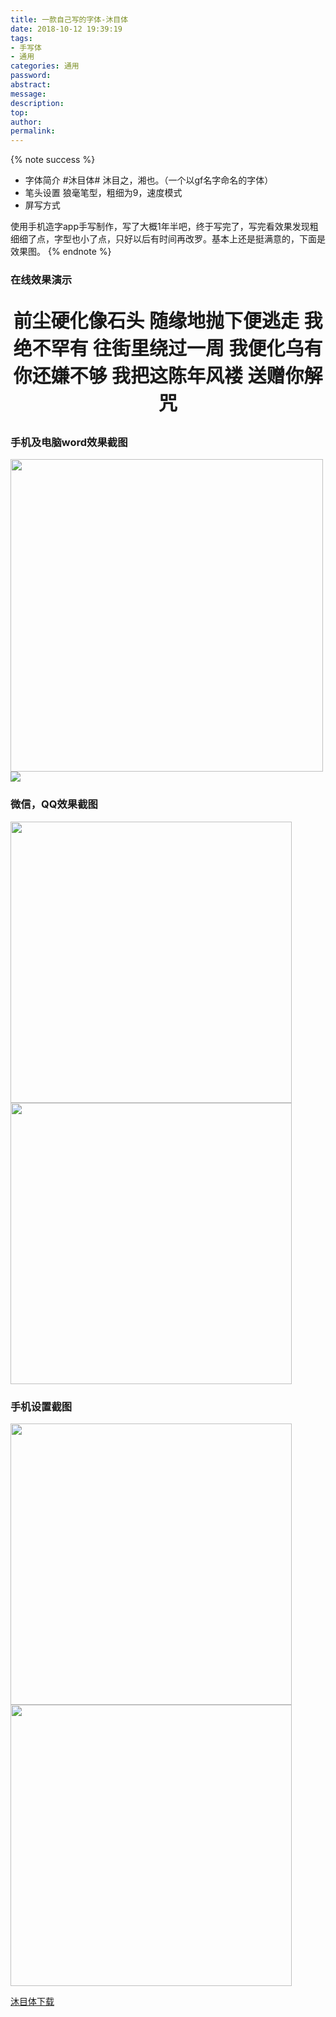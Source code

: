 ```yaml
---
title: 一款自己写的字体-沐目体
date: 2018-10-12 19:39:19
tags:
- 手写体
- 通用
categories: 通用
password:
abstract:
message:
description:
top:
author:
permalink:
---
```


{% note success %}
* 字体简介
	#沐目体# 沐目之，湘也。（一个以gf名字命名的字体）
* 笔头设置
	狼毫笔型，粗细为9，速度模式
* 屏写方式

使用手机造字app手写制作，写了大概1年半吧，终于写完了，写完看效果发现粗细细了点，字型也小了点，只好以后有时间再改罗。基本上还是挺满意的，下面是效果图。
{% endnote %}


### 在线效果演示

<p style="font-family: MMT;font-size: 30px;font-weight:bold;" align="center">
前尘硬化像石头
随缘地抛下便逃走
我绝不罕有
往街里绕过一周
我便化乌有
你还嫌不够
我把这陈年风褛
送赠你解咒
</p>
<!--more-->

### 手机及电脑word效果截图  

<img src="/font-mmt/cell.jpg" height="auto" width="500">
<img src="/font-mmt/word1.png" height="auto" width="auto">

### 微信，QQ效果截图  

<img src="/font-mmt/wechat.png" height="auto" width="450">
<img src="/font-mmt/qq.png" height="auto" width="450">

### 手机设置截图  

<img src="/font-mmt/setting.png" height="auto" width="450">
<img src="/font-mmt/setting1.png" height="auto" width="450">

[沐目体下载](https://github.com/Lruihao/Grocery)